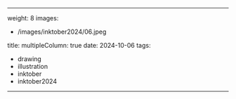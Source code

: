 
---
weight: 8
images:
- /images/inktober2024/06.jpeg

title:
multipleColumn: true
date: 2024-10-06
tags:
- drawing
- illustration
- inktober
- inktober2024
---

